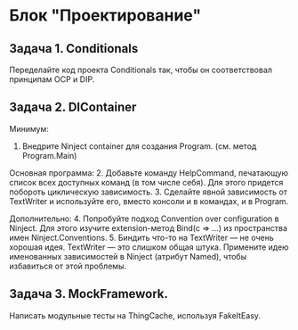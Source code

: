 # Блок "Проектирование"

## Задача 1. Conditionals

Переделайте код проекта Conditionals так, чтобы он соответствовал принципам OCP и DIP.

## Задача 2. DIContainer

Минимум:
1. Внедрите Ninject container для создания Program. (см. метод Program.Main)

Основная программа:
2. Добавьте команду HelpCommand, печатающую список всех доступных команд (в том числе себя). Для этого придется побороть циклическую зависимость.
3. Сделайте явной зависимость от TextWriter и используйте его, вместо консоли и в командах, и в Program.

Дополнительно:
4. Попробуйте подход Convention over configuration в Ninject. Для этого изучите extension-метод Bind(c => ...) из пространства имен Ninject.Conventions.
5. Биндить что-то на TextWriter — не очень хорошая идея. TextWriter — это слишком общая штука.
Примените идею именованных зависимостей в Ninject (атрибут Named), чтобы избавиться от этой проблемы.

## Задача 3. MockFramework.

Написать модульные тесты на ThingCache, используя FakeItEasy.
